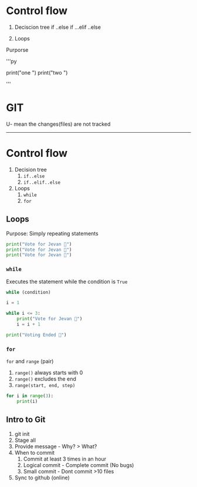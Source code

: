 # Control flow

1. Deciscion tree
   if ..else
   if ...elif ..else

2. Loops

Purporse

'''py

print("one ")
print("two ")

'''

# GIT

U- mean the changes(files) are not tracked

---

# Control flow

1. Decision tree
   1. `if..else`
   2. `if..elif..else`
2. Loops
   1. `while`
   2. `for`

## Loops

Purpose: Simply repeating statements

```py
print("Vote for Jevan 🎊")
print("Vote for Jevan 🎊")
print("Vote for Jevan 🎊")
```

### `while`

Executes the statement while the condition is `True`

```py
while (condition)

```

```py
i = 1

while i <= 3:
    print("Vote for Jevan 🎊")
    i = i + 1

print("Voting Ended 🎊")
```

### `for`

`for` and `range` (pair)

1. `range()` always starts with 0
2. `range()` excludes the end
3. `range(start, end, step)`

```py
for i in range(3):
    print(i)
```

## Intro to Git

1. git init
2. Stage all
3. Provide message - Why? > What?
4. When to commit
   1. Commit at least 3 times in an hour
   2. Logical commit - Complete commit (No bugs)
   3. Small commit - Dont commit >10 files
5. Sync to github (online)
